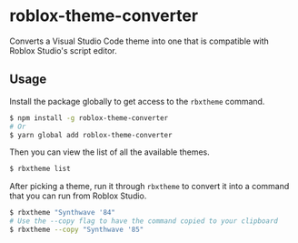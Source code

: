# roblox-theme-converter

Converts a Visual Studio Code theme into one that is compatible with Roblox Studio's script editor.

## Usage

Install the package globally to get access to the `rbxtheme` command.

```sh
$ npm install -g roblox-theme-converter
# Or
$ yarn global add roblox-theme-converter
```

Then you can view the list of all the available themes.

```sh
$ rbxtheme list
```

After picking a theme, run it through `rbxtheme` to convert it into a command that you can run from Roblox Studio.

```sh
$ rbxtheme "Synthwave '84"
# Use the --copy flag to have the command copied to your clipboard
$ rbxtheme --copy "Synthwave '85"
```
